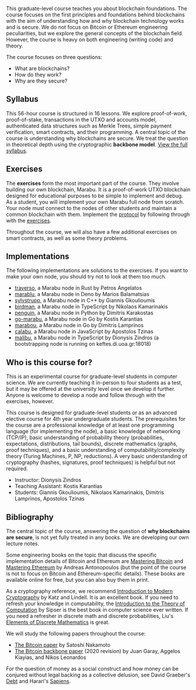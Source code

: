 This graduate-level course teaches you about blockchain foundations. The course focuses on the first principles
and foundations behind blockchains with the aim of understanding how and why blockchain technology works and is
secure. We do not focus on Bitcoin or Ethereum engineering peculiarities, but we explore the general concepts
of the blockchain field. However, the course is heavy on both engineering (writing code) and theory.

The course focuses on three questions:

* What are blockchains?
* How do they work?
* Why are they secure?

## Syllabus

This 56-hour course is structured in 16 lessons. We explore proof-of-work, proof-of-stake, transactions in
the UTXO and accounts model, authenticated data structures such as Merkle Trees, simple payment verification,
smart contracts, and their programming. A central topic of the course is understanding why blockchains are secure.
We treat the question in theoretical depth using the cryptographic **backbone model**.
[View the full syllabus](/docs/syllabus).

## Exercises

The **exercises** form the most important part of the course. They involve building our own blockchain, Marabu. It is a
proof-of-work UTXO blockchain designed for educational purposes to be simple to implement and debug. As
a student, you will implement your own Marabu full node from scratch. Your node must connect to the nodes
of other students and maintain a common blockchain with them.
Implement the [protocol](/docs/protocol) by
following through with the [exercises](/docs/exercises).

Throughout the course, we will also have a few additional exercises on smart contracts, as well as some theory problems.

## Implementations

The following implementations are solutions to the exercises. If you want to make your own node, you should try not to look at them too much.

* [traverso](https://github.com/petrosagg/traverso), a Marabu node in Rust by Petros Angelatos
* [marablu](https://github.com/mbalamat/marablu), a Marabu node in Deno by Marios Balamatsias
* [sylvstrupp](https://github.com/loukoum/sylvestrupp), a Marabu node in C++ by Giannis Gkoulioumis
* [birdman](https://github.com/k4m4/birdman), a Marabu node in TypeScript by Nikolaos Kamarinakis
* [penguin](https://github.com/dimkarakostas/penguin), a Marabu node in Python by Dimitris Karakostas
* [go-marabu](https://gogs.decrypto.org/gtklocker/go-marabu), a Marabu node in Go by Kostis Karantias
* [marabou](https://github.com/pkakelas/marabou-client), a Marabu node in Go by Dimitris Lamprinos
* [calabu](https://github.com/tzinas/calabu), a Marabu node in JavaScript by Apostolos Tzinas
* [malibu](https://github.com/dionyziz/marabu), a Marabu node in TypeScript by Dionysis Zindros (a bootstrapping node is running on keftes.di.uoa.gr:18018)

## Who is this course for?

This is an experimental course for graduate-level students in computer science. We are currently teaching it in-person to
four students as a test, but it may be offered at the university level once we develop it further. Anyone is welcome to
develop a node and follow through with the exercises, however.

This course is designed for graduate-level students or as an advanced elective course for 4th year undergraduate students.
The prerequisites for the course are a professional knowledge of at least one programming language (for implementing the node),
a basic knowledge of networking (TCP/IP), basic understanding of probability theory (probabilities, expectations, distributions,
tail bounds), discrete mathematics (graphs, proof techniques), and
a basic understanding of computability/complexity theory (Turing Machines, P, NP, reductions). A very basic understanding of
cryptography (hashes, signatures, proof techniques) is helpful but not required.

* Instructor: Dionysis Zindros
* Teaching Assistant: Kostis Karantias
* Students: Giannis Gkoulioumis, Nikolaos Kamarinakis, Dimitris Lamprinos, Apostolos Tzinas

## Bibliography

The central topic of the course, answering the question of **why blockchains are secure**, is not yet fully treated in any books.
We are developing our own lecture notes.

Some engineering books on the topic that discuss the specific implementation details of Bitcoin and Ethereum are <a href='https://github.com/bitcoinbook/bitcoinbook'>Mastering Bitcoin</a> and <a href='https://github.com/ethereumbook/ethereumbook'>Mastering Ethereum</a> by Andreas Antonopoulos (but
the point of the course is not to focus on Bitcoin and Ethereum-specific details). These books are available online
for free, but you can also buy them in print.

As a cryptography reference, we recommend <a href='https://eclass.uniwa.gr/modules/document/file.php/CSCYB105/Reading%20Material/%5BJonathan_Katz%2C_Yehuda_Lindell%5D_Introduction_to_Mo%282nd%29.pdf'>Introduction to Modern Cryptography</a> by Katz and Lindell.
It is an excellent book.
If you need to refresh your knowledge in computability,
the <a href='http://fuuu.be/polytech/INFOF408/Introduction-To-The-Theory-Of-Computation-Michael-Sipser.pdf'>Introduction to the Theory of Computation</a> by Sipser
is the best book in computer science ever written.
If you need a refresher in discrete math and discrete probabilities,
Liu's <a href='https://www.amazon.com/Elements-Discrete-Mathematics-C-Liu/dp/0071005447'>Elements of Discrete Mathematics</a> is great.

We will study the following papers throughout the course:

* [The Bitcoin paper](https://bitcoin.org/bitcoin.pdf) by Satoshi Nakamoto
* [The Bitcoin backbone paper](https://eprint.iacr.org/2014/765.pdf) (2020 revision) by Juan Garay, Aggelos Kiayias, and Nikos Leonardos

For the question of money as a social construct and how money can be conjured without legal backing as a collective delusion,
see David Graeber's [Debt](https://en.wikipedia.org/wiki/Debt:_The_First_5000_Years) and Harari's [Sapiens](https://www.ynharari.com/book/sapiens-2/).
